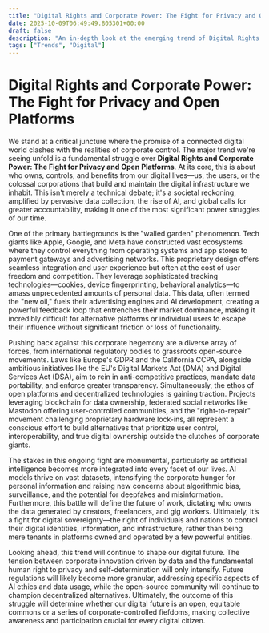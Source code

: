 ```yaml
---
title: "Digital Rights and Corporate Power: The Fight for Privacy and Open Platforms"
date: 2025-10-09T06:49:49.805301+00:00
draft: false
description: "An in-depth look at the emerging trend of Digital Rights and Corporate Power: The Fight for Privacy and Open Platforms and what it means for the future."
tags: ["Trends", "Digital"]
---
```


# Digital Rights and Corporate Power: The Fight for Privacy and Open Platforms

We stand at a critical juncture where the promise of a connected digital world clashes with the realities of corporate control. The major trend we're seeing unfold is a fundamental struggle over **Digital Rights and Corporate Power: The Fight for Privacy and Open Platforms**. At its core, this is about who owns, controls, and benefits from our digital lives—us, the users, or the colossal corporations that build and maintain the digital infrastructure we inhabit. This isn't merely a technical debate; it's a societal reckoning, amplified by pervasive data collection, the rise of AI, and global calls for greater accountability, making it one of the most significant power struggles of our time.

One of the primary battlegrounds is the "walled garden" phenomenon. Tech giants like Apple, Google, and Meta have constructed vast ecosystems where they control everything from operating systems and app stores to payment gateways and advertising networks. This proprietary design offers seamless integration and user experience but often at the cost of user freedom and competition. They leverage sophisticated tracking technologies—cookies, device fingerprinting, behavioral analytics—to amass unprecedented amounts of personal data. This data, often termed the "new oil," fuels their advertising engines and AI development, creating a powerful feedback loop that entrenches their market dominance, making it incredibly difficult for alternative platforms or individual users to escape their influence without significant friction or loss of functionality.

Pushing back against this corporate hegemony are a diverse array of forces, from international regulatory bodies to grassroots open-source movements. Laws like Europe's GDPR and the California CCPA, alongside ambitious initiatives like the EU's Digital Markets Act (DMA) and Digital Services Act (DSA), aim to rein in anti-competitive practices, mandate data portability, and enforce greater transparency. Simultaneously, the ethos of open platforms and decentralized technologies is gaining traction. Projects leveraging blockchain for data ownership, federated social networks like Mastodon offering user-controlled communities, and the "right-to-repair" movement challenging proprietary hardware lock-ins, all represent a conscious effort to build alternatives that prioritize user control, interoperability, and true digital ownership outside the clutches of corporate giants.

The stakes in this ongoing fight are monumental, particularly as artificial intelligence becomes more integrated into every facet of our lives. AI models thrive on vast datasets, intensifying the corporate hunger for personal information and raising new concerns about algorithmic bias, surveillance, and the potential for deepfakes and misinformation. Furthermore, this battle will define the future of work, dictating who owns the data generated by creators, freelancers, and gig workers. Ultimately, it’s a fight for digital sovereignty—the right of individuals and nations to control their digital identities, information, and infrastructure, rather than being mere tenants in platforms owned and operated by a few powerful entities.

Looking ahead, this trend will continue to shape our digital future. The tension between corporate innovation driven by data and the fundamental human right to privacy and self-determination will only intensify. Future regulations will likely become more granular, addressing specific aspects of AI ethics and data usage, while the open-source community will continue to champion decentralized alternatives. Ultimately, the outcome of this struggle will determine whether our digital future is an open, equitable commons or a series of corporate-controlled fiefdoms, making collective awareness and participation crucial for every digital citizen.